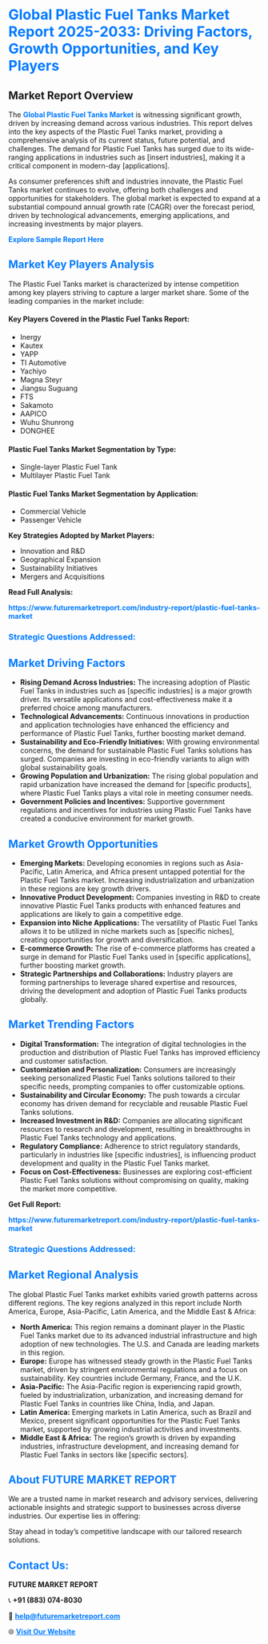 <h1 style="color: #007BFF;">Global Plastic Fuel Tanks Market Report 2025-2033: Driving Factors, Growth Opportunities, and Key Players</h1>

<section id="overview">
<h2>Market Report Overview</h2>
<p>The <a href="https://www.futuremarketreport.com/industry-report/plastic-fuel-tanks-market" style="color: #007BFF; text-decoration: none;"><strong>Global Plastic Fuel Tanks Market</strong></a> is witnessing significant growth, driven by increasing demand across various industries. This report delves into the key aspects of the Plastic Fuel Tanks market, providing a comprehensive analysis of its current status, future potential, and challenges. The demand for Plastic Fuel Tanks has surged due to its wide-ranging applications in industries such as [insert industries], making it a critical component in modern-day [applications].</p>
<p>As consumer preferences shift and industries innovate, the Plastic Fuel Tanks market continues to evolve, offering both challenges and opportunities for stakeholders. The global market is expected to expand at a substantial compound annual growth rate (CAGR) over the forecast period, driven by technological advancements, emerging applications, and increasing investments by major players.</p>
</section>

<section id="overview">
<p><a href="https://www.futuremarketreport.com/request-sample/reportId=62826" style="color: #007BFF; text-decoration: none;"><strong>Explore Sample Report Here</strong></a></p>
</section>

<section id="key-players">
<h2 style="color: #007BFF;">Market Key Players Analysis</h2>
<p>The Plastic Fuel Tanks market is characterized by intense competition among key players striving to capture a larger market share. Some of the leading companies in the market include:</p>
<h4>Key Players Covered in the Plastic Fuel Tanks Report:</h4>
<ul><li>Inergy</li><li>Kautex</li><li>YAPP</li><li>TI Automotive</li><li>Yachiyo</li><li>Magna Steyr</li><li>Jiangsu Suguang</li><li>FTS</li><li>Sakamoto</li><li>AAPICO</li><li>Wuhu Shunrong</li><li>DONGHEE</li></ul>
<h4>Plastic Fuel Tanks Market Segmentation by Type:</h4>
<ul><li>Single-layer Plastic Fuel Tank</li><li>Multilayer Plastic Fuel Tank</li></ul>

<h4>Plastic Fuel Tanks Market Segmentation by Application:</h4>
<ul><li>Commercial Vehicle</li><li>Passenger Vehicle</li></ul>
<p><strong>Key Strategies Adopted by Market Players:</strong></p>
<ul>
<li>Innovation and R&D</li>
<li>Geographical Expansion</li>
<li>Sustainability Initiatives</li>
<li>Mergers and Acquisitions</li>
</ul>
</section>

<section>
<p><strong>Read Full Analysis: </strong></p><a href="https://www.futuremarketreport.com/industry-report/plastic-fuel-tanks-market" style="color: #007BFF; text-decoration: none;"><strong>https://www.futuremarketreport.com/industry-report/plastic-fuel-tanks-market</strong></a>
<h3 style="color: #007BFF;">Strategic Questions Addressed:</h3>
</section>

<section id="driving-factors">
<h2 style="color: #007BFF;">Market Driving Factors</h2>
<ul>
<li><strong>Rising Demand Across Industries:</strong> The increasing adoption of Plastic Fuel Tanks in industries such as [specific industries] is a major growth driver. Its versatile applications and cost-effectiveness make it a preferred choice among manufacturers.</li>
<li><strong>Technological Advancements:</strong> Continuous innovations in production and application technologies have enhanced the efficiency and performance of Plastic Fuel Tanks, further boosting market demand.</li>
<li><strong>Sustainability and Eco-Friendly Initiatives:</strong> With growing environmental concerns, the demand for sustainable Plastic Fuel Tanks solutions has surged. Companies are investing in eco-friendly variants to align with global sustainability goals.</li>
<li><strong>Growing Population and Urbanization:</strong> The rising global population and rapid urbanization have increased the demand for [specific products], where Plastic Fuel Tanks plays a vital role in meeting consumer needs.</li>
<li><strong>Government Policies and Incentives:</strong> Supportive government regulations and incentives for industries using Plastic Fuel Tanks have created a conducive environment for market growth.</li>
</ul>
</section>

<section id="growth-opportunities">
<h2 style="color: #007BFF;">Market Growth Opportunities</h2>
<ul>
<li><strong>Emerging Markets:</strong> Developing economies in regions such as Asia-Pacific, Latin America, and Africa present untapped potential for the Plastic Fuel Tanks market. Increasing industrialization and urbanization in these regions are key growth drivers.</li>
<li><strong>Innovative Product Development:</strong> Companies investing in R&D to create innovative Plastic Fuel Tanks products with enhanced features and applications are likely to gain a competitive edge.</li>
<li><strong>Expansion into Niche Applications:</strong> The versatility of Plastic Fuel Tanks allows it to be utilized in niche markets such as [specific niches], creating opportunities for growth and diversification.</li>
<li><strong>E-commerce Growth:</strong> The rise of e-commerce platforms has created a surge in demand for Plastic Fuel Tanks used in [specific applications], further boosting market growth.</li>
<li><strong>Strategic Partnerships and Collaborations:</strong> Industry players are forming partnerships to leverage shared expertise and resources, driving the development and adoption of Plastic Fuel Tanks products globally.</li>
</ul>
</section>

<section id="trending-factors">
<h2 style="color: #007BFF;">Market Trending Factors</h2>
<ul>
<li><strong>Digital Transformation:</strong> The integration of digital technologies in the production and distribution of Plastic Fuel Tanks has improved efficiency and customer satisfaction.</li>
<li><strong>Customization and Personalization:</strong> Consumers are increasingly seeking personalized Plastic Fuel Tanks solutions tailored to their specific needs, prompting companies to offer customizable options.</li>
<li><strong>Sustainability and Circular Economy:</strong> The push towards a circular economy has driven demand for recyclable and reusable Plastic Fuel Tanks solutions.</li>
<li><strong>Increased Investment in R&D:</strong> Companies are allocating significant resources to research and development, resulting in breakthroughs in Plastic Fuel Tanks technology and applications.</li>
<li><strong>Regulatory Compliance:</strong> Adherence to strict regulatory standards, particularly in industries like [specific industries], is influencing product development and quality in the Plastic Fuel Tanks market.</li>
<li><strong>Focus on Cost-Effectiveness:</strong> Businesses are exploring cost-efficient Plastic Fuel Tanks solutions without compromising on quality, making the market more competitive.</li>
</ul>
</section>

<section>
<p><strong>Get Full Report: </strong></p><a href="https://www.futuremarketreport.com/industry-report/plastic-fuel-tanks-market" style="color: #007BFF; text-decoration: none;"><strong>https://www.futuremarketreport.com/industry-report/plastic-fuel-tanks-market</strong></a>
<h3 style="color: #007BFF;">Strategic Questions Addressed:</h3>
</section>


<section id="regional-analysis">
<h2 style="color: #007BFF;">Market Regional Analysis</h2>
<p>The global Plastic Fuel Tanks market exhibits varied growth patterns across different regions. The key regions analyzed in this report include North America, Europe, Asia-Pacific, Latin America, and the Middle East & Africa:</p>
<ul>
<li><strong>North America:</strong> This region remains a dominant player in the Plastic Fuel Tanks market due to its advanced industrial infrastructure and high adoption of new technologies. The U.S. and Canada are leading markets in this region.</li>
<li><strong>Europe:</strong> Europe has witnessed steady growth in the Plastic Fuel Tanks market, driven by stringent environmental regulations and a focus on sustainability. Key countries include Germany, France, and the U.K.</li>
<li><strong>Asia-Pacific:</strong> The Asia-Pacific region is experiencing rapid growth, fueled by industrialization, urbanization, and increasing demand for Plastic Fuel Tanks in countries like China, India, and Japan.</li>
<li><strong>Latin America:</strong> Emerging markets in Latin America, such as Brazil and Mexico, present significant opportunities for the Plastic Fuel Tanks market, supported by growing industrial activities and investments.</li>
<li><strong>Middle East & Africa:</strong> The region’s growth is driven by expanding industries, infrastructure development, and increasing demand for Plastic Fuel Tanks in sectors like [specific sectors].</li>
</ul>
</section>

<footer>
<h2 style="color: #007BFF;">About FUTURE MARKET REPORT</h2>
<p>We are a trusted name in market research and advisory services, delivering actionable insights and strategic support to businesses across diverse industries. Our expertise lies in offering:</p>

<p>Stay ahead in today’s competitive landscape with our tailored research solutions.</p>

<h2 style="color: #007BFF;">Contact Us:</h2>
<p><strong>FUTURE MARKET REPORT</strong></p>
<p>📞 <strong>+91 (883) 074-8030</strong></p>
<p>📧 <strong><a href="mailto:help@futuremarketreport.com" style="color: #007BFF;">help@futuremarketreport.com</a></strong></p>
<p>🌐 <strong><a href="https://www.futuremarketreport.com/" style="color: #007BFF;">Visit Our Website</a></strong></p>
</footer>